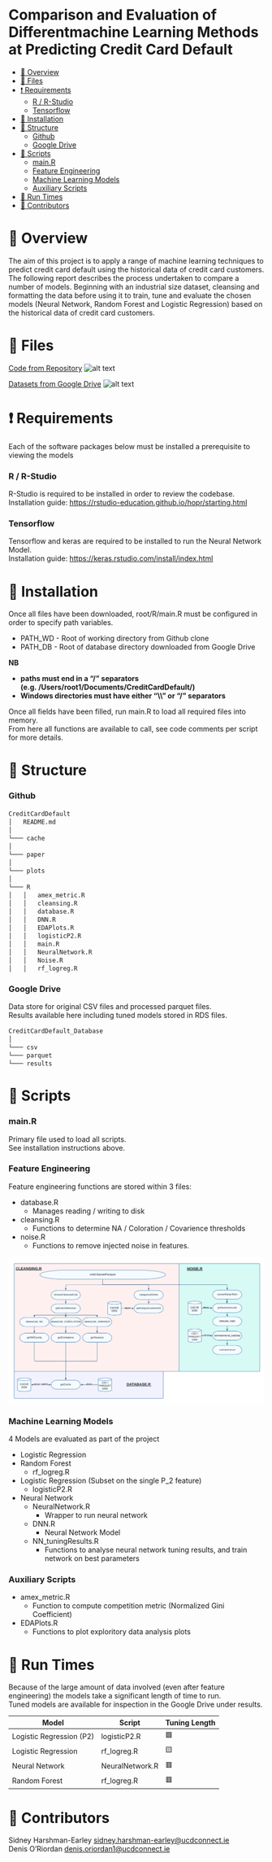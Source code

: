 Comparison and Evaluation of Differentmachine Learning Methods at
Predicting Credit Card Default
================

-   [:blue_book: Overview](#blue_book-overview)
-   [:open_file_folder: Files](#open_file_folder-files)
-   [:heavy_exclamation_mark:
    Requirements](#heavy_exclamation_mark-requirements)
    -   [R / R-Studio](#r--r-studio)
    -   [Tensorflow](#tensorflow)
-   [:wrench: Installation](#wrench-installation)
-   [:triangular_ruler: Structure](#triangular_ruler-structure)
    -   [Github](#github)
    -   [Google Drive](#google-drive)
-   [:floppy_disk: Scripts](#floppy_disk-scripts)
    -   [main.R](#mainr)
    -   [Feature Engineering](#feature-engineering)
    -   [Machine Learning Models](#machine-learning-models)
    -   [Auxiliary Scripts](#auxiliary-scripts)
-   [:vertical_traffic_light: Run
    Times](#vertical_traffic_light-run-times)
-   [:two_men_holding_hands:
    Contributors](#two_men_holding_hands-contributors)

# :blue_book: Overview

The aim of this project is to apply a range of machine learning
techniques to predict credit card default using the historical data of
credit card customers. The following report describes the process
undertaken to compare a number of models. Beginning with an industrial
size dataset, cleansing and formatting the data before using it to
train, tune and evaluate the chosen models (Neural Network, Random
Forest and Logistic Regression) based on the historical data of credit
card customers.

# :open_file_folder: Files

[Code from Repository](project-sharshmanucd) ![alt
text](https://img.shields.io/badge/file%20size-151.6%20Mb-green)

[Datasets from Google
Drive](https://drive.google.com/drive/u/0/folders/1C2TYJRsVH681dylc8ZX5A4gP-LsoaW7o)
![alt text](https://img.shields.io/badge/file%20size-24%20Gb-red)

# :heavy_exclamation_mark: Requirements

Each of the software packages below must be installed a prerequisite to
viewing the models

### R / R-Studio

R-Studio is required to be installed in order to review the codebase.  
Installation guide:
<https://rstudio-education.github.io/hopr/starting.html>

### Tensorflow

Tensorflow and keras are required to be installed to run the Neural
Network Model.  
Installation guide: <https://keras.rstudio.com/install/index.html>

# :wrench: Installation

Once all files have been downloaded, root/R/main.R must be configured in
order to specify path variables.

-   PATH_WD - Root of working directory from Github clone
-   PATH_DB - Root of database directory downloaded from Google Drive

**NB**

-   **paths must end in a “/” separators
    (e.g. /Users/root1/Documents/CreditCardDefault/)**
-   **Windows directories must have either “\\\\” or “/” separators**

Once all fields have been filled, run main.R to load all required files
into memory.  
From here all functions are available to call, see code comments per
script for more details.

# :triangular_ruler: Structure

### Github

    CreditCardDefault
    │   README.md
    │
    └─── cache
    │
    └─── paper
    │
    └─── plots
    │
    └─── R
    │   │   amex_metric.R
    │   │   cleansing.R
    │   │   database.R
    │   │   DNN.R
    │   │   EDAPlots.R
    │   │   logisticP2.R
    │   │   main.R
    │   │   NeuralNetwork.R
    │   │   Noise.R
    │   │   rf_logreg.R

### Google Drive

Data store for original CSV files and processed parquet files.  
Results available here including tuned models stored in RDS files.

    CreditCardDefault_Database
    │
    └─── csv
    └─── parquet
    └─── results

# :floppy_disk: Scripts

### main.R

Primary file used to load all scripts.  
See installation instructions above.

### Feature Engineering

Feature engineering functions are stored within 3 files:

-   database.R
    -   Manages reading / writing to disk
-   cleansing.R
    -   Functions to determine NA / Coloration / Covarience thresholds
-   noise.R
    -   Functions to remove injected noise in features.

![Structure 1](readme/images/structure1.png)

### Machine Learning Models

4 Models are evaluated as part of the project

-   Logistic Regression
-   Random Forest
    -   rf_logreg.R
-   Logistic Regression (Subset on the single P_2 feature)
    -   logisticP2.R
-   Neural Network
    -   NeuralNetwork.R
        -   Wrapper to run neural network
    -   DNN.R
        -   Neural Network Model
    -   NN_tuningResults.R
        -   Functions to analyse neural network tuning results, and
            train network on best parameters

### Auxiliary Scripts

-   amex_metric.R
    -   Function to compute competition metric (Normalized Gini
        Coefficient)
-   EDAPlots.R
    -   Functions to plot exploritory data analysis plots

# :vertical_traffic_light: Run Times

Because of the large amount of data involved (even after feature
engineering) the models take a significant length of time to run.  
Tuned models are available for inspection in the Google Drive under
results.

| Model                    | Script          | Tuning Length   |
|--------------------------|-----------------|-----------------|
| Logistic Regression (P2) | logisticP2.R    | :green_square:  |
| Logistic Regression      | rf_logreg.R     | :yellow_square: |
| Neural Network           | NeuralNetwork.R | :red_square:    |
| Random Forest            | rf_logreg.R     | :red_square:    |

# :two_men_holding_hands: Contributors

Sidney Harshman-Earley <sidney.harshman-earley@ucdconnect.ie>  
Denis O’Riordan <denis.oriordan1@ucdconnect.ie>
